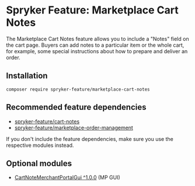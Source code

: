 # Spryker Feature: Marketplace Cart Notes

The Marketplace Cart Notes feature allows you to include a "Notes" field on the cart page. Buyers can add notes to a particular item or the whole cart, for example, some special instructions about how to prepare and deliver an order.

## Installation

```
composer require spryker-feature/marketplace-cart-notes
```

## Recommended feature dependencies
- [spryker-feature/cart-notes](https://github.com/spryker-feature/cart-notes)
- [spryker-feature/marketplace-order-management](https://github.com/spryker-feature/marketplace-order-management)

If you don't include the feature dependencies, make sure you use the respective modules instead.

## Optional modules
- [CartNoteMerchantPortalGui ^1.0.0](https://github.com/spryker/cart-note-merchant-portal-gui) (MP GUI)
